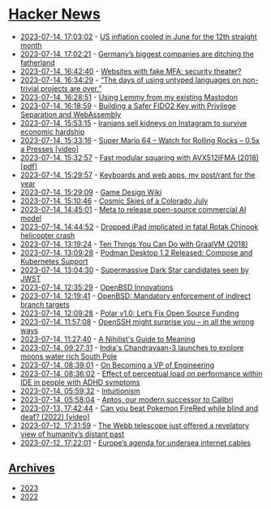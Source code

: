 # [Hacker News](https://kherrick.github.io/hacker-news/)

* [2023-07-14, 17:03:02](https://news.ycombinator.com/item?id=36726679) - [US inflation cooled in June for the 12th straight month](https://www.cnn.com/2023/07/12/economy/cpi-inflation-june/index.html)
* [2023-07-14, 17:02:21](https://news.ycombinator.com/item?id=36726670) - [Germany’s biggest companies are ditching the fatherland](https://www.politico.eu/article/rust-belt-on-the-rhine-the-deindustrialization-of-germany/)
* [2023-07-14, 16:42:40](https://news.ycombinator.com/item?id=36726414) - [Websites with fake MFA: security theater?](https://news.ycombinator.com/item?id=36726414)
* [2023-07-14, 16:34:29](https://news.ycombinator.com/item?id=36726316) - [“The days of using untyped languages on non-trivial projects are over.”](https://github.com/readme/featured/typescript-gradual-types)
* [2023-07-14, 16:28:51](https://news.ycombinator.com/item?id=36726234) - [Using Lemmy from my existing Mastodon](https://vijayprema.com/using-lemmy-from-my-existing-mastodon/)
* [2023-07-14, 16:18:59](https://news.ycombinator.com/item?id=36726077) - [Building a Safer FIDO2 Key with Privilege Separation and WebAssembly](https://benkettle.xyz/posts/plat/)
* [2023-07-14, 15:53:15](https://news.ycombinator.com/item?id=36725756) - [Iranians sell kidneys on Instagram to survive economic hardship](https://www.thenationalnews.com/mena/2023/07/14/iranians-sell-kidneys-on-instagram-to-survive-economic-hardship/)
* [2023-07-14, 15:33:16](https://news.ycombinator.com/item?id=36725472) - [Super Mario 64 – Watch for Rolling Rocks – 0.5x a Presses [video]](https://www.youtube.com/watch?v=kpk2tdsPh0A)
* [2023-07-14, 15:32:57](https://news.ycombinator.com/item?id=36725468) - [Fast modular squaring with AVX512IFMA (2018) [pdf]](https://eprint.iacr.org/2018/335.pdf)
* [2023-07-14, 15:29:57](https://news.ycombinator.com/item?id=36725417) - [Keyboards and web apps, my post/rant for the year](https://pb.co.za/keyboards-and-web-apps-my-post-slash-rant-for-the-year)
* [2023-07-14, 15:29:09](https://news.ycombinator.com/item?id=36725406) - [Game Design Wiki](https://rosacarbo.notion.site/Game-design-wiki-6902c5dc9d1242c9a70822f13e6c76b3)
* [2023-07-14, 15:10:46](https://news.ycombinator.com/item?id=36725105) - [Cosmic Skies of a Colorado July](https://blog.system76.com/post/cosmic-skies-of-a-colorado-july-2023/)
* [2023-07-14, 14:45:01](https://news.ycombinator.com/item?id=36724739) - [Meta to release open-source commercial AI model](https://www.zdnet.com/article/meta-to-release-open-source-commercial-ai-model-to-compete-with-openai-and-google/)
* [2023-07-14, 14:44:52](https://news.ycombinator.com/item?id=36724736) - [Dropped iPad implicated in fatal Rotak Chinook helicopter crash](https://verticalmag.com/news/dropped-ipad-implicated-in-fatal-chinook-helicopter-crash/)
* [2023-07-14, 13:19:24](https://news.ycombinator.com/item?id=36723587) - [Ten Things You Can Do with GraalVM (2018)](https://gist.github.com/chrisseaton/535e0e80ea19803d5529c623c6beb921)
* [2023-07-14, 13:09:28](https://news.ycombinator.com/item?id=36723445) - [Podman Desktop 1.2 Released: Compose and Kubernetes Support](https://podman-desktop.io/blog/podman-desktop-release-1.2)
* [2023-07-14, 13:04:30](https://news.ycombinator.com/item?id=36723382) - [Supermassive Dark Star candidates seen by JWST](https://www.pnas.org/doi/10.1073/pnas.2305762120)
* [2023-07-14, 12:35:29](https://news.ycombinator.com/item?id=36722994) - [OpenBSD Innovations](https://www.openbsd.org/innovations.html)
* [2023-07-14, 12:19:41](https://news.ycombinator.com/item?id=36722823) - [OpenBSD: Mandatory enforcement of indirect branch targets](https://undeadly.org/cgi?action=article;sid=20230714121907)
* [2023-07-14, 12:09:28](https://news.ycombinator.com/item?id=36722702) - [Polar v1.0: Let’s Fix Open Source Funding](https://blog.polar.sh/polar-v1-0-lets-fix-open-source-funding/)
* [2023-07-14, 11:57:08](https://news.ycombinator.com/item?id=36722570) - [OpenSSH might surprise you – in all the wrong ways](https://blog.devops.dev/ssh-might-surprise-you-in-all-the-wrong-ways-a5926d11ff11?gi=0437cfc73438)
* [2023-07-14, 11:27:40](https://news.ycombinator.com/item?id=36722349) - [A Nihilist's Guide to Meaning](https://meltingasphalt.com/a-nihilists-guide-to-meaning/)
* [2023-07-14, 09:27:31](https://news.ycombinator.com/item?id=36721517) - [India's Chandrayaan-3 launches to explore moons water rich South Pole](https://www.newscientist.com/article/2382565-indias-chandrayaan-3-launches-to-explore-moons-water-rich-south-pole/)
* [2023-07-14, 08:39:01](https://news.ycombinator.com/item?id=36721080) - [On Becoming a VP of Engineering](https://www.honeycomb.io/blog/becoming-vp-of-engineering-pt1)
* [2023-07-14, 08:36:02](https://news.ycombinator.com/item?id=36721055) - [Effect of perceptual load on performance within IDE in people with ADHD symptoms](https://link.springer.com/chapter/10.1007/978-3-031-35017-7_9)
* [2023-07-14, 05:59:32](https://news.ycombinator.com/item?id=36719996) - [Intuitionism](https://en.wikipedia.org/wiki/Intuitionism)
* [2023-07-14, 05:58:04](https://news.ycombinator.com/item?id=36719987) - [Aptos, our modern successor to Calibri](https://medium.com/microsoft-design/a-change-of-typeface-microsofts-new-default-font-has-arrived-f200eb16718d)
* [2023-07-13, 17:42:44](https://news.ycombinator.com/item?id=36713097) - [Can you beat Pokemon FireRed while blind and deaf? (2022) [video]](https://www.youtube.com/watch?v=6gjsAA_5Agk)
* [2023-07-12, 17:31:59](https://news.ycombinator.com/item?id=36698359) - [The Webb telescope just offered a revelatory view of humanity’s distant past](https://arstechnica.com/space/2023/07/the-webb-telescope-just-offered-a-revelatory-view-of-humanitys-distant-past/)
* [2023-07-12, 17:22:01](https://news.ycombinator.com/item?id=36698159) - [Europe’s agenda for undersea internet cables](https://www.euractiv.com/section/digital/news/behind-europes-agenda-for-undersea-internet-cables/)

## [Archives](archives/index.md)

* [2023](archives/2023/index.md)
* [2022](archives/2022/index.md)
